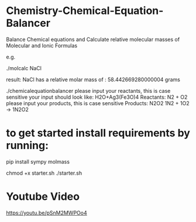 # Chemistry-Chemical-Equation-Balancer
Balance Chemical equations and Calculate relative molecular masses of Molecular and Ionic Formulas

e.g.

./molcalc NaCl 

result: NaCl has a relative molar mass of :  58.442669280000004 grams

./chemicalequationbalancer
please input your reactants, this is case sensitive
your input should look like: H2O+Ag3(Fe3O)4
Reactants: N2 + O2
please input your products, this is case sensitive
Products: N2O2
1N2 + 1O2 -> 1N2O2




# to get started install requirements by running:

pip install sympy molmass

chmod +x starter.sh
./starter.sh


# Youtube Video
https://youtu.be/pSnM2MWPOo4

